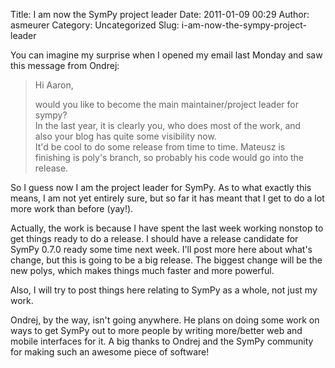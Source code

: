 Title: I am now the SymPy project leader
Date: 2011-01-09 00:29
Author: asmeurer
Category: Uncategorized
Slug: i-am-now-the-sympy-project-leader

You can imagine my surprise when I opened my email last Monday and saw
this message from Ondrej:

> Hi Aaron,
>
> would you like to become the main maintainer/project leader for
> sympy?  
>  In the last year, it is clearly you, who does most of the work, and  
>  also your blog has quite some visibility now.  
>  It'd be cool to do some release from time to time. Mateusz is  
>  finishing is poly's branch, so probably his code would go into the  
>  release.

So I guess now I am the project leader for SymPy. As to what exactly
this means, I am not yet entirely sure, but so far it has meant that I
get to do a lot more work than before (yay!).

Actually, the work is because I have spent the last week working nonstop
to get things ready to do a release. I should have a release candidate
for SymPy 0.7.0 ready some time next week. I'll post more here about
what's change, but this is going to be a big release. The biggest change
will be the new polys, which makes things much faster and more powerful.

Also, I will try to post things here relating to SymPy as a whole, not
just my work.

Ondrej, by the way, isn't going anywhere. He plans on doing some work on
ways to get SymPy out to more people by writing more/better web and
mobile interfaces for it. A big thanks to Ondrej and the SymPy community
for making such an awesome piece of software!
